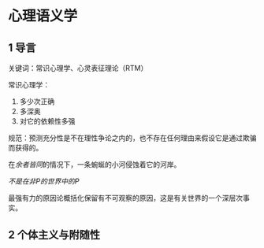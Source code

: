 # 心理语义学

## 1 导言

关键词：常识心理学、心灵表征理论（RTM）

常识心理学：

1. 多少次正确
2. 多深奥
3. 对它的依赖性多强



规范：预测充分性是不在理性争论之内的，也不存在任何理由来假设它是通过欺骗而获得的。



在*余者皆同*的情况下，一条蜿蜒的小河侵蚀着它的河岸。

*不是在非P的世界中的P*


最强有力的原因论概括化保留有不可观察的原因，这是有关世界的一个深层次事实。


## 2 个体主义与附随性
